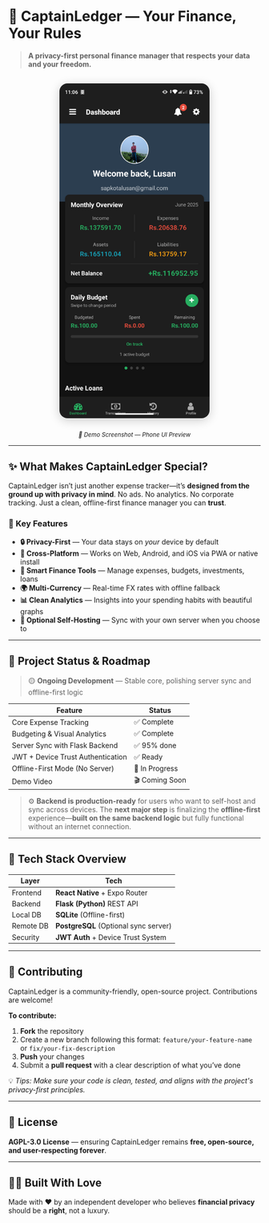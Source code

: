 # 🧾 CaptainLedger — Your Finance, Your Rules

> **A privacy-first personal finance manager that respects your data and your freedom.**

<div align="center">
  <img src="demo/captain_Dashboard.png" alt="CaptainLedger Demo Screenshot" width="300" style="border-radius: 1rem; box-shadow: 0 4px 20px rgba(0,0,0,0.2); margin: 1rem 0;" />
  <br/>
  <sub><i>📱 Demo Screenshot — Phone UI Preview</i></sub>
</div>

---

## ✨ What Makes CaptainLedger Special?

CaptainLedger isn’t just another expense tracker—it’s **designed from the ground up with privacy in mind**.
No ads. No analytics. No corporate tracking. Just a clean, offline-first finance manager you can **trust**.

### 🔐 Key Features

* **🔒 Privacy-First** — Your data stays on *your* device by default
* **📱 Cross-Platform** — Works on Web, Android, and iOS via PWA or native install
* **💸 Smart Finance Tools** — Manage expenses, budgets, investments, loans
* **🌍 Multi-Currency** — Real-time FX rates with offline fallback
* **📊 Clean Analytics** — Insights into your spending habits with beautiful graphs
* **🔄 Optional Self-Hosting** — Sync with your own server when you choose to

---

## 🚧 Project Status & Roadmap

> 🟡 **Ongoing Development** — Stable core, polishing server sync and offline-first logic

| Feature                           | Status         |
| --------------------------------- | -------------- |
| Core Expense Tracking             | ✅ Complete     |
| Budgeting & Visual Analytics      | ✅ Complete     |
| Server Sync with Flask Backend    | ✅ 95% done     |
| JWT + Device Trust Authentication | ✅ Ready        |
| Offline-First Mode (No Server)    | 🔄 In Progress |
| Demo Video                        | 🎬 Coming Soon |

> ⚙️ **Backend is production-ready** for users who want to self-host and sync across devices. The **next major step** is finalizing the **offline-first** experience—**built on the same backend logic** but fully functional without an internet connection.

---

## 🧪 Tech Stack Overview

| Layer     | Tech                                  |
| --------- | ------------------------------------- |
| Frontend  | **React Native** + Expo Router        |
| Backend   | **Flask (Python)** REST API           |
| Local DB  | **SQLite** (Offline-first)            |
| Remote DB | **PostgreSQL** (Optional sync server) |
| Security  | **JWT Auth** + Device Trust System    |

---

## 🤝 Contributing

CaptainLedger is a community-friendly, open-source project. Contributions are welcome!

**To contribute:**

1. **Fork** the repository
2. Create a new branch following this format:
   `feature/your-feature-name` or `fix/your-fix-description`
3. **Push** your changes
4. Submit a **pull request** with a clear description of what you’ve done

💡 *Tips: Make sure your code is clean, tested, and aligns with the project's privacy-first principles.*

---

## 📄 License

**AGPL-3.0 License** — ensuring CaptainLedger remains **free, open-source, and user-respecting forever**.

---

## 👨‍💻 Built With Love

Made with ❤️ by an independent developer who believes **financial privacy** should be a **right**, not a luxury.
